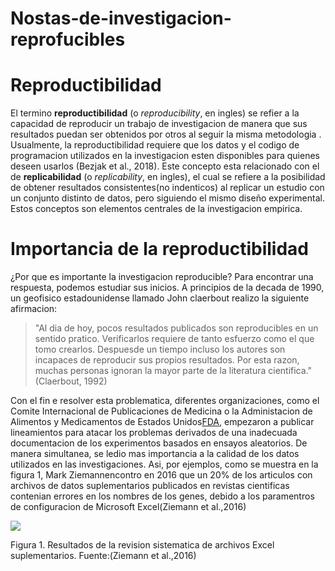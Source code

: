 # Nostas-de-investigacion-reprofucibles
# Reproductibilidad

El termino __reproductibilidad__ (o _reproducibility_, en ingles) se refier a la capacidad de reproducir un trabajo de investigacion de manera que sus resultados puedan ser obtenidos por otros al seguir la misma metodologia .
Usualmente, la reproductibilidad requiere que los datos y el codigo de programacion utilizados en la investigacion esten disponibles para quienes deseen usarlos (Bezjak et al., 2018). Este concepto esta relacionado con el de __replicabilidad__ (o _replicability_, en ingles), el cual se refiere a la posibilidad de obtener resultados consistentes(no indenticos) al replicar un estudio con un conjunto distinto de datos, pero siguiendo el mismo diseño experimental. Estos conceptos son elementos centrales de la investigacion empirica.

# Importancia de la reproductibilidad 

¿Por que es importante la investigacion reproducible? Para encontrar una respuesta, podemos estudiar sus inicios. A principios de la decada de 1990, un geofisico estadounidense llamado John claerbout realizo la siguiente afirmacion:

>"Al dia de hoy, pocos resultados publicados son reproducibles en un sentido pratico. Verificarlos requiere de tanto
> esfuerzo como el que tomo crearlos. Despuesde un tiempo incluso los autores son incapaces de reproducir sus
> propios resultados. Por esta razon, muchas personas ignoran la mayor parte de la literatura cientifica."(Claerbout,
> 1992)

Con el fin e resolver esta problematica, diferentes organizaciones, como el Comite Internacional de Publicaciones de Medicina o la Administacion de Alimentos y Medicamentos de Estados Unidos[FDA]( https://www.fda.gov/), empezaron a publicar lineamientos para atacar los problemas derivados de una inadecuada documentacion de los experimentos basados en ensayos aleatorios. De manera simultanea, se ledio mas importancia a la calidad de los datos utilizados en las investigaciones.
Asi, por ejemplos, como se muestra en la figura 1, Mark Ziemannencontro en 2016 que un 20% de los articulos con archivos de datos suplementarios publicados en revistas cientificas contenian errores en los nombres de los genes, debido a los paramentros de configuracion de Microsoft Excel(Ziemann et al.,2016)

![](ZiemannEtAlFig1.png)

Figura 1. Resultados de la revision sistematica de archivos Excel suplementarios. Fuente:(Ziemann et al.,2016)
